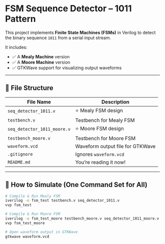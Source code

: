 # FSM Sequence Detector – 1011 Pattern

This project implements **Finite State Machines (FSMs)** in Verilog to detect the binary sequence `1011` from a serial input stream.

It includes:
- ✅ A **Mealy Machine** version
- ✅ A **Moore Machine** version
- ✅ GTKWave support for visualizing output waveforms

---

## 📁 File Structure

| File Name                   | Description                                    |
|----------------------------|------------------------------------------------|
| `seq_detector_1011.v`      | ⭐ Mealy FSM design                             |
| `testbench.v`              | Testbench for Mealy FSM                        |
| `seq_detector_1011_moore.v`| ⭐ Moore FSM design                             |
| `testbench_moore.v`        | Testbench for Moore FSM                        |
| `waveform.vcd`             | Waveform output file for GTKWave               |
| `.gitignore`               | Ignores `waveform.vcd`                         |
| `README.md`                | You’re reading it now!                         |

---

## 🧪 How to Simulate (One Command Set for All)

```bash
# Compile & Run Mealy FSM
iverilog -o fsm_test testbench.v seq_detector_1011.v
vvp fsm_test

# Compile & Run Moore FSM
iverilog -o fsm_test_moore testbench_moore.v seq_detector_1011_moore.v
vvp fsm_test_moore

# Open waveform output in GTKWave
gtkwave waveform.vcd


